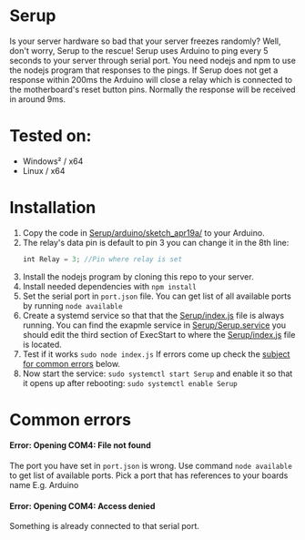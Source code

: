 # Serup
Is your server hardware so bad that your server freezes randomly? Well, don't worry, Serup to the rescue! Serup uses Arduino to ping every 5 seconds to your server through serial port. You need nodejs and npm to use the nodejs program that responses to the pings. If Serup does not get a response within 200ms the Arduino will close a relay which is connected to the motherboard's reset button pins. Normally the response will be received in around 9ms.

# Tested on:
- Windows² / x64
- Linux / x64

# Installation
1. Copy the code in [Serup/arduino/sketch_apr19a/](https://github.com/JAAKKQ/Serup/blob/07c93d5679ec25326ab13663b58f0d7cb11cc6a5/arduino/sketch_apr19a/sketch_apr19a.ino) to your Arduino.
2. The relay's data pin is default to pin 3 you can change it in the 8th line:
    ```JavaScript
    int Relay = 3; //Pin where relay is set
    ```
3. Install the nodejs program by cloning this repo to your server.
4. Install needed dependencies with `npm install`
5. Set the serial port in `port.json` file. You can get list of all available ports by running `node available`
6. Create a systemd service so that that the [Serup/index.js](https://github.com/JAAKKQ/Serup/blob/07c93d5679ec25326ab13663b58f0d7cb11cc6a5/index.js) file is always running. You can find the exapmle service in [Serup/Serup.service](https://github.com/JAAKKQ/Serup/blob/e2e5cf2e4ccac5d5c01df65ef811d140a502ddcf/Serup.service) you should edit the third section of ExecStart to where the [Serup/index.js](https://github.com/JAAKKQ/Serup/blob/07c93d5679ec25326ab13663b58f0d7cb11cc6a5/index.js) file is located.
7. Test if it works `sudo node index.js` If errors come up check the [subject for common errors](https://github.com/JAAKKQ/Serup/edit/main/README.md#common-errors) below.
8. Now start the service: `sudo systemctl start Serup` and enable it so that it opens up after rebooting: `sudo systemctl enable Serup`

# Common errors
#### Error: Opening COM4: File not found
The port you have set in `port.json` is wrong. Use command `node available` to get list of available ports. Pick a port that has references to your boards name E.g. Arduino
#### Error: Opening COM4: Access denied
Something is already connected to that serial port.
